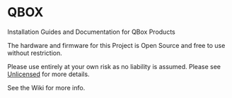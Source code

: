 # QBOX
 Installation Guides and Documentation for QBox Products

The hardware and firmware for this Project is Open Source and free to use without restriction. 

Please use entirely at your own risk as no liability is assumed. Please see [Unlicensed](https://choosealicense.com/licenses/unlicense/) for more details.

See the Wiki for more info.
